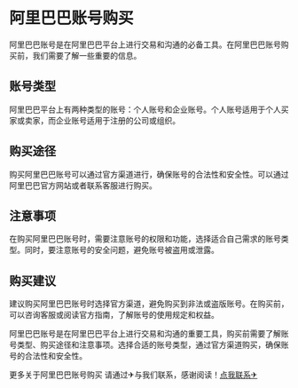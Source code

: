 # 阿里巴巴账号购买

阿里巴巴账号是在阿里巴巴平台上进行交易和沟通的必备工具。在阿里巴巴账号购买前，我们需要了解一些重要的信息。

## 账号类型
阿里巴巴平台上有两种类型的账号：个人账号和企业账号。个人账号适用于个人买家或卖家，而企业账号适用于注册的公司或组织。

## 购买途径
购买阿里巴巴账号可以通过官方渠道进行，确保账号的合法性和安全性。可以通过阿里巴巴官方网站或者联系客服进行购买。

## 注意事项
在购买阿里巴巴账号时，需要注意账号的权限和功能，选择适合自己需求的账号类型。同时，要注意账号的安全问题，避免账号被盗用或泄露。

## 购买建议
建议购买阿里巴巴账号时选择官方渠道，避免购买到非法或盗版账号。在购买前，可以咨询客服或阅读官方指南，了解账号的使用规定和权益。

阿里巴巴账号是在阿里巴巴平台上进行交易和沟通的重要工具，购买前需要了解账号类型、购买途径和注意事项。选择合适的账号类型，通过官方渠道购买，确保账号的合法性和安全性。

更多关于阿里巴巴账号购买 请通过✈与我们联系，感谢阅读！[点我联系✈](https://docs.G208.com)